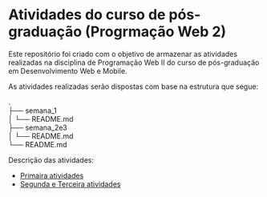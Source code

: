 # Atividades do curso de pós-graduação (Progrmação Web 2)

Este repositório foi criado com o objetivo de armazenar as atividades realizadas na disciplina de Programação Web II do curso de pós-graduação em Desenvolvimento Web e Mobile.

As atividades realizadas serão dispostas com base na estrutura que segue:

.                       <br />
├── semana_1            <br />
│   └── README.md       <br />
├── semana_2e3          <br />
│   └── README.md       <br />
└── README.md           <br />

Descrição das atividades:
* [Primaira atividades](semana_1/README.md)
* [Segunda e Terceira atividades](semana_2e3/README.md)
